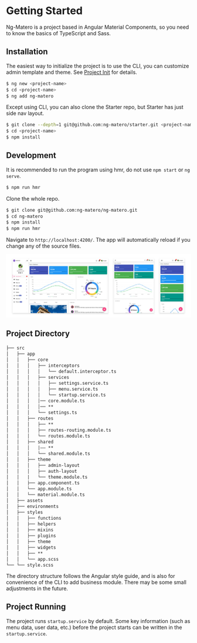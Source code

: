 # Getting Started

Ng-Matero is a project based in Angular Material Components, so you need to know the basics of TypeScript and Sass.

## Installation

The easiest way to initialize the project is to use the CLI, you can customize admin template and theme. See [Project Init](schematics/project-init.md) for details.

```bash
$ ng new <project-name>
$ cd <project-name>
$ ng add ng-matero
```
Except using CLI, you can also clone the Starter repo, but Starter has just side nav layout.

```bash
$ git clone --depth=1 git@github.com:ng-matero/starter.git <project-name>
$ cd <project-name>
$ npm install
```

## Development

It is recommended to run the program using hmr, do not use `npm start` or `ng serve`.

```bash
$ npm run hmr
```

Clone the whole repo.

```bash
$ git clone git@github.com:ng-matero/ng-matero.git
$ cd ng-matero
$ npm install
$ npm run hmr
```

Navigate to `http://localhost:4200/`. The app will automatically reload if you change any of the source files.

![](screenshot.jpg)

## Project Directory

```plain
├── src
│   ├── app
│   │   ├── core
│   │   │   ├── interceptors
│   │   │   │   └── default.interceptor.ts      
│   │   │   ├── services
│   │   │   │   ├── settings.service.ts
│   │   │   │   ├── menu.service.ts
│   │   │   │   └── startup.service.ts
│   │   │   │── core.module.ts
│   │   │   │── **
│   │   │   └── settings.ts
│   │   ├── routes
│   │   │   ├── ** 
│   │   │   ├── routes-routing.module.ts
│   │   │   └── routes.module.ts
│   │   ├── shared
│   │   │   |—— **
│   │   │   └── shared.module.ts
│   │   ├── theme
│   │   │   ├── admin-layout
│   │   │   ├── auth-layout
│   │   |   └── theme.module.ts
│   │   ├── app.component.ts
│   │   └── app.module.ts
│   │   └── material.module.ts
│   ├── assets
│   ├── environments
│   ├── styles
│   │   ├── functions
│   │   ├── helpers
│   │   ├── mixins
│   │   ├── plugins
│   │   ├── theme
│   │   ├── widgets
│   │   ├── **
│   │   └── app.scss
└── └── style.scss
```

The directory structure follows the Angular style guide, and is also for convenience of the CLI to add business module. There may be some small adjustments in the future.

## Project Running

The project runs `startup.service` by default. Some key information (such as menu data, user data, etc.) before the project starts can be written in the `startup.service`.
